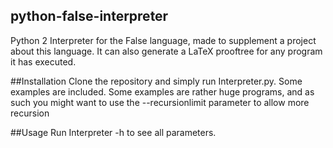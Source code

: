 ## python-false-interpreter
Python 2 Interpreter for the False language, made to supplement a project about this language.
It can also generate a LaTeX prooftree for any program it has executed. 

##Installation
Clone the repository and simply run Interpreter.py. Some examples are included.
Some examples are rather huge programs, and as such you might want to use the --recursionlimit parameter to allow more recursion

##Usage
Run Interpreter -h to see all parameters.
